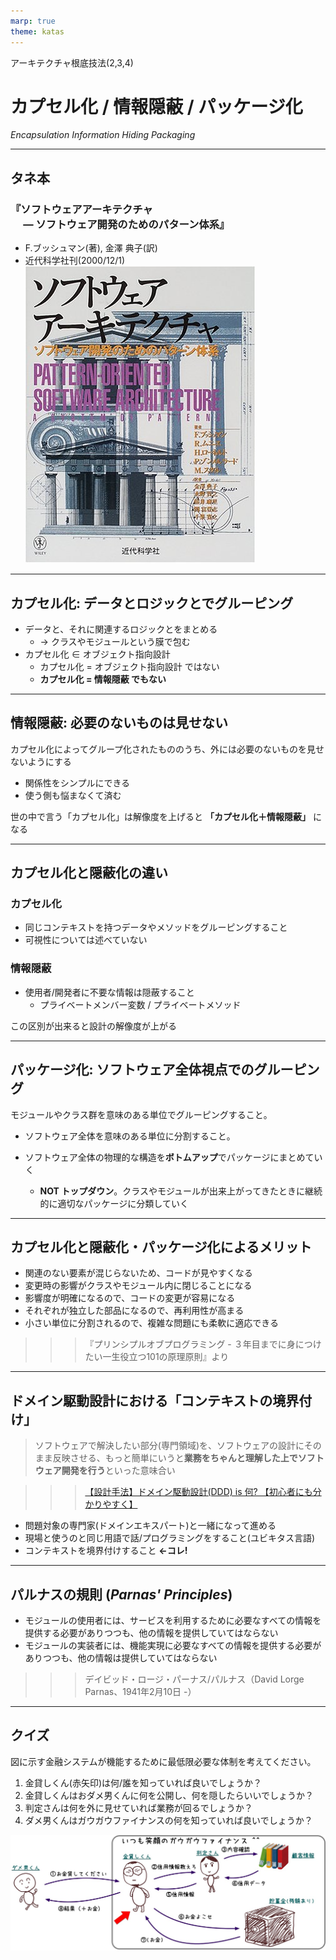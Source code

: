 ```yaml
---
marp: true
theme: katas
---
```

<!-- 
size: 16:9
paginate: true
-->
<!-- header: 勉強会# ― エンジニアとしての解像度を高めるための勉強会-->

アーキテクチャ根底技法(2,3,4)

# カプセル化 / 情報隠蔽 / パッケージ化

_Encapsulation_
_Information Hiding_
_Packaging_

<!-- 分割と独立性 -->

---

## タネ本

### 『ソフトウェアアーキテクチャ<br>　 ― ソフトウェア開発のためのパターン体系』
* F.ブッシュマン(著), 金澤 典子(訳)
* 近代科学社刊(2000/12/1)
![bg right:30% 90%](assets/12-book.jpg)

<!-- ソフトウェアアーキテクチャ ― ソフトウェア開発のためのパターン体系: https://www.amazon.co.jp/dp/4764902834 -->

---

## カプセル化: データとロジックとでグルーピング

* データと、それに関連するロジックとをまとめる
    * → クラスやモジュールという膜で包む
* カプセル化 ∈ オブジェクト指向設計
    * カプセル化 = オブジェクト指向設計 ではない
    * **カプセル化 = 情報隠蔽 でもない**

<!-- カプセルの中にカプセルがあっても良い。むしろそういうもの -->

---

## 情報隠蔽: 必要のないものは見せない

カプセル化によってグループ化されたもののうち、外には必要のないものを見せないようにする

* 関係性をシンプルにできる
* 使う側も悩まなくて済む

世の中で言う「カプセル化」は解像度を上げると **「カプセル化＋情報隠蔽」** になる

---

## カプセル化と隠蔽化の違い

### カプセル化

* 同じコンテキストを持つデータやメソッドをグルーピングすること
* 可視性については述べていない

### 情報隠蔽

* 使用者/開発者に不要な情報は隠蔽すること
    * プライベートメンバー変数 / プライベートメソッド

この区別が出来ると設計の解像度が上がる

---

## パッケージ化: ソフトウェア全体視点でのグルーピング

モジュールやクラス群を意味のある単位でグルーピングすること。

* ソフトウェア全体を意味のある単位に分割すること。

* ソフトウェア全体の物理的な構造を**ボトムアップ**でパッケージにまとめていく
    * **NOT トップダウン**。クラスやモジュールが出来上がってきたときに継続的に適切なパッケージに分類していく


<!-- リファクタリングフェーズの話になる？ちょっと適用する箇所が分からない -->

---

## カプセル化と隠蔽化・パッケージ化によるメリット

* 関連のない要素が混じらないため、コードが見やすくなる
* 変更時の影響がクラスやモジュール内に閉じることになる
* 影響度が明確になるので、コードの変更が容易になる
* それぞれが独立した部品になるので、再利用性が高まる
* 小さい単位に分割されるので、複雑な問題にも柔軟に適応できる

>>> 『プリンシプルオブプログラミング - ３年目までに身につけたい一生役立つ101の原理原則』より
<!--  -->

---

## ドメイン駆動設計における「コンテキストの境界付け」

> ソフトウェアで解決したい部分(専門領域)を、ソフトウェアの設計にそのまま反映させる、もっと簡単にいうと**業務をちゃんと理解した上でソフトウェア開発を行う**といった意味合い

>>> [【設計手法】ドメイン駆動設計(DDD) is 何? 【初心者にも分かりやすく】](https://qiita.com/kim_t0814/items/1a50bbdd8ef3ec780185)

* 問題対象の専門家(ドメインエキスパート)と一緒になって進める
* 現場と使うのと同じ用語で話/プログラミングをすること(ユビキタス言語)
* コンテキストを境界付けすること **←コレ!**

---

## パルナスの規則 (_Parnas' Principles_)

* モジュールの使用者には、サービスを利用するために必要なすべての情報を提供する必要がありつつも、他の情報を提供していてはならない
* モジュールの実装者には、機能実現に必要なすべての情報を提供する必要がありつつも、他の情報は提供していてはならない

>>> デイビッド・ロージ・パーナス/パルナス（David Lorge Parnas、1941年2月10日 -）

<!-- オブジェクト指向の基礎となったモジュール設計の概念を生み出したソフトウェア工学の先駆者。オブジェクト指向設計がない時代から、結合度を下げ凝集度を上げる設計こそが良いと説いていた -->

---

## クイズ

図に示す金融システムが機能するために最低限必要な体制を考えてください。

1. 金貸しくん(赤矢印)は何/誰を知っていれば良いでしょうか？
2. 金貸しくんはおダメ男くんに何を公開し、何を隠したらいいでしょうか？
3. 判定さんは何を外に見せていれば業務が回るでしょうか？
4. ダメ男くんはガウガウファイナンスの何を知っていれば良いでしょうか？

![center h:250](./assets/13-encapsulation.jpg)